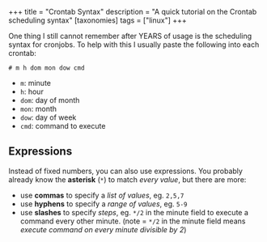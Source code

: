 +++
title = "Crontab Syntax"
description = "A quick tutorial on the Crontab scheduling syntax"
[taxonomies]
tags = ["linux"]
+++

One thing I still cannot remember after YEARS of usage is the scheduling syntax for cronjobs. To help with this I usually paste the following into each crontab:

```
# m h dom mon dow cmd
```

- `m`: minute
- `h`: hour
- `dom`: day of month
- `mon`: month
- `dow`: day of week
- `cmd`: command to execute


## Expressions

Instead of fixed numbers, you can also use expressions. You probably already know the **asterisk** (`*`) to match _every value_, but there are more:

- use **commas** to specify a _list of values_, eg. `2,5,7`
- use **hyphens** to specify a _range of values_, eg. `5-9`
- use **slashes** to specify _steps_, eg. `*/2` in the minute field to execute a command every other minute. (note = `*/2` in the minute field means _execute command on every minute divisible by 2_)
